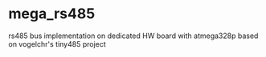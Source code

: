 # mega_rs485
rs485 bus implementation on dedicated HW board with atmega328p based on vogelchr's tiny485 project
